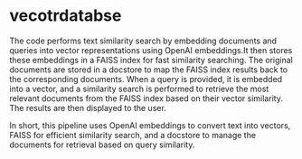 # vecotrdatabse
The code performs text similarity search by embedding documents and queries into vector representations using OpenAI embeddings.It then stores these embeddings in a FAISS index for fast similarity searching. The original documents are stored in a docstore to map the FAISS index results back to the corresponding documents. When a query is provided, it is embedded into a vector, and a similarity search is performed to retrieve the most relevant documents from the FAISS index based on their vector similarity. The results are then displayed to the user.

In short, this pipeline uses OpenAI embeddings to convert text into vectors, FAISS for efficient similarity search, and a docstore to manage the documents for retrieval based on query similarity.
